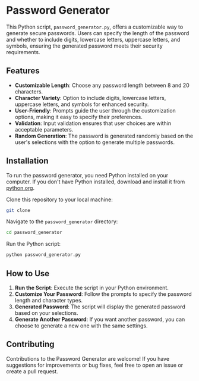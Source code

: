 # Password Generator

This Python script, `password_generator.py`, offers a customizable way to generate secure passwords. Users can specify the length of the password and whether to include digits, lowercase letters, uppercase letters, and symbols, ensuring the generated password meets their security requirements.

## Features

- **Customizable Length**: Choose any password length between 8 and 20 characters.
- **Character Variety**: Option to include digits, lowercase letters, uppercase letters, and symbols for enhanced security.
- **User-Friendly**: Prompts guide the user through the customization options, making it easy to specify their preferences.
- **Validation**: Input validation ensures that user choices are within acceptable parameters.
- **Random Generation**: The password is generated randomly based on the user's selections with the option to generate multiple passwords.

## Installation

To run the password generator, you need Python installed on your computer. If you don't have Python installed, download and install it from [python.org](https://www.python.org/).

Clone this repository to your local machine:

```bash
git clone
```

Navigate to the `password_generator` directory:

```bash
cd password_generator
```

Run the Python script:

```bash
python password_generator.py
```

## How to Use

1. **Run the Script**: Execute the script in your Python environment.
2. **Customize Your Password**: Follow the prompts to specify the password length and character types.
3. **Generated Password**: The script will display the generated password based on your selections.
4. **Generate Another Password**: If you want another password, you can choose to generate a new one with the same settings.

## Contributing

Contributions to the Password Generator are welcome! If you have suggestions for improvements or bug fixes, feel free to open an issue or create a pull request.